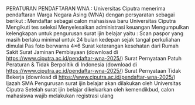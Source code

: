 PERATURAN PENDAFTARAN WNA  :
Universitas Ciputra menerima pendaftaran Warga Negara Asing (WNA) dengan persyaratan sebagai berikut :
Mendaftar sebagai calon mahasiswa baru Universitas Ciputra
Mengikuti tes seleksi
Menyelesaikan administrasi keuangan
Mengumpulkan kelengkapan untuk pengurusan surat ijin belajar yaitu :
Scan paspor yang masih berlaku minimal untuk 24 bulan kedepan sejak tangal perkuliahan dimulai
Pas foto berwarna 4×6
Surat keterangan kesehatan dari Rumah Sakit
Surat Jaminan Pembiayaan (download di https://www.ciputra.ac.id/pendaftar-wna-2025/)
Surat Pernyataan Patuh Peraturan & Tidak Berpolitik di Indonesia (download di https://www.ciputra.ac.id/pendaftar-wna-2025/)
Surat Pernyataan Tidak Bekerja (download di https://www.ciputra.ac.id/pendaftar-wna-2025/)
Ijazah SMA
Pengurusan surat ijin belajar akan dilakukan oleh Universitas Ciputra
Setelah surat ijin belajar dikeluarkan oleh kemendikbud, calon mahasiswa wajib melakukan registrasi ulang

